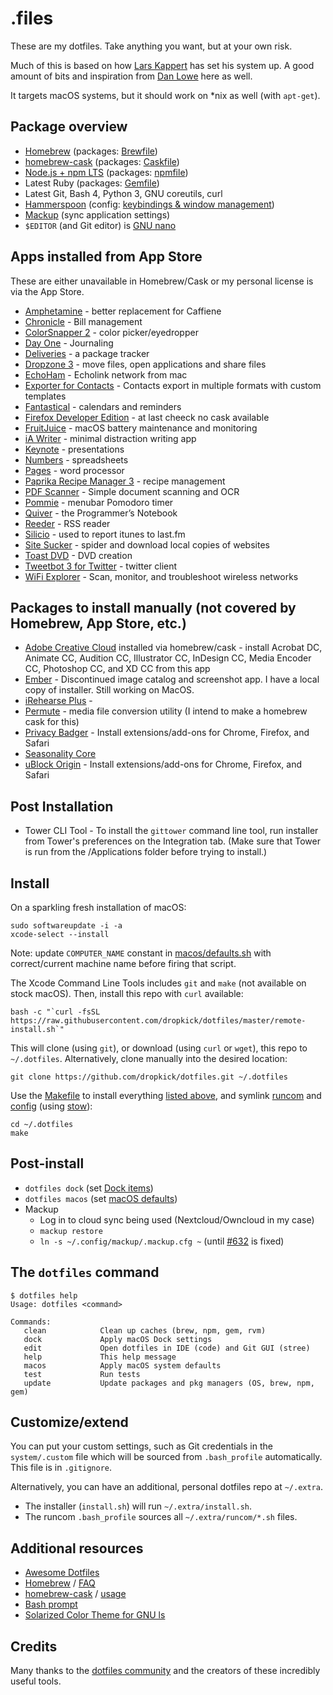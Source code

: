 # .files

These are my dotfiles. Take anything you want, but at your own risk.

Much of this is based on how [Lars Kappert](https://github.com/webpro/) has set his system up. A good amount of bits and inspiration from [Dan Lowe](https://github.com/tangledhelix) here as well.

It targets macOS systems, but it should work on \*nix as well (with `apt-get`).

## Package overview

- [Homebrew](https://brew.sh) (packages: [Brewfile](./install/Brewfile))
- [homebrew-cask](https://caskroom.github.io) (packages: [Caskfile](./install/Caskfile))
- [Node.js + npm LTS](https://nodejs.org/en/download/) (packages: [npmfile](./install/npmfile))
- Latest Ruby (packages: [Gemfile](./install/Gemfile))
- Latest Git, Bash 4, Python 3, GNU coreutils, curl
- [Hammerspoon](https://www.hammerspoon.org) (config: [keybindings & window management](./config/hammerspoon))
- [Mackup](https://github.com/lra/mackup) (sync application settings)
- `$EDITOR` (and Git editor) is [GNU nano](https://www.nano-editor.org)

## Apps installed from App Store

These are either unavailable in Homebrew/Cask or my personal license is via the App Store.

* [Amphetamine](https://itunes.apple.com/us/app/amphetamine/id937984704) - better replacement for Caffiene 
* [Chronicle](https://itunes.apple.com/us/app/chronicle-bill-management/id402355593) - Bill management
* [ColorSnapper 2](https://itunes.apple.com/us/app/colorsnapper-2/id969418666) - color picker/eyedropper
* [Day One](https://itunes.apple.com/us/app/day-one/id1055511498) - Journaling <applet></applet>
* [Deliveries](https://itunes.apple.com/us/app/deliveries-a-package-tracker/id924726344) - a package tracker
* [Dropzone 3](https://itunes.apple.com/us/app/dropzone-3/id695406827) - move files, open applications and share files
* [EchoHam](https://itunes.apple.com/us/app/echoham/id873302145?mt=12) - Echolink network from mac
* [Exporter for Contacts](https://www.subclassed.com/apps/exporter-for-contacts/export-mac-os-x-mail-address-book-contacts-to-csv-or-excel) - Contacts export in multiple formats with custom templates
* [Fantastical](https://itunes.apple.com/us/app/fantastical-2-calendar-reminders/id975937182) - calendars and reminders 
* [Firefox Developer Edition](https://www.mozilla.org/en-US/firefox/developer/) - at last cheeck no cask available
* [FruitJuice](http://fruitjuiceapp.com/) - macOS battery maintenance and monitoring
* [iA Writer](https://itunes.apple.com/us/app/ia-writer/id775737590) - minimal distraction writing app
* [Keynote](https://itunes.apple.com/us/app/keynote/id409183694) - presentations 
* [Numbers](https://itunes.apple.com/us/app/numbers/id409203825) - spreadsheets 
* [Pages](https://itunes.apple.com/us/app/pages/id409201541) - word processor
* [Paprika Recipe Manager 3](https://itunes.apple.com/us/app/paprika-recipe-manager-3/id1303222628) - recipe management 
* [PDF Scanner](https://itunes.apple.com/us/app/pdfscanner-simple-document/id410968114) - Simple document scanning and OCR 
* [Pommie](https://itunes.apple.com/us/app/pommie/id963504129?mt=12) - menubar Pomodoro timer
* [Quiver](https://itunes.apple.com/us/app/quiver-programmers-notebook/id866773894) - the Programmer’s Notebook
* [Reeder](https://itunes.apple.com/us/app/reeder-3/id880001334) - RSS reader
* [Silicio](https://itunes.apple.com/us/app/silicio-for-spotify-itunes-deezer-and-vox/id933627574?mt=12) - used to report itunes to last.fm
* [Site Sucker](https://itunes.apple.com/us/app/sitesucker/id442168834?mt=12) - spider and download local copies of websites
* [Toast DVD](https://itunes.apple.com/us/app/toast-dvd/id829469267?mt=12) - DVD creation
* [Tweetbot 3 for Twitter](https://itunes.apple.com/us/app/tweetbot-3-for-twitter/id1384080005?mt=12) - twitter client
* [WiFi Explorer](https://itunes.apple.com/us/app/wifi-explorer/id494803304) - Scan, monitor, and troubleshoot wireless networks

## Packages to install manually (not covered by Homebrew, App Store, etc.)

* [Adobe Creative Cloud](https://creative.adobe.com/products/download/creative-cloud) installed via homebrew/cask - install Acrobat DC, Animate CC, Audition CC, Illustrator CC, InDesign CC, Media Encoder CC, Photoshop CC, and XD CC from this app
* [Ember]() - Discontinued image catalog and screenshot app. I have a local copy of installer. Still working on MacOS.
* [iRehearse Plus](http://rjvmedia.co.uk/irehearse-plus) - 
* [Permute](https://trial.charliemonroe.net/permute/download.php) - media file conversion utility (I intend to make a homebrew cask for this)
* [Privacy Badger](https://www.eff.org/privacybadger) - Install extensions/add-ons for Chrome, Firefox, and Safari
* [Seasonality Core](http://getseasonality.com/core/)
* [uBlock Origin](https://github.com/gorhill/uBlock/#installation) - Install extensions/add-ons for Chrome, Firefox, and Safari

## Post Installation 

* Tower CLI Tool - To install the `gittower` command line tool, run installer from Tower's preferences on the Integration tab. (Make sure that Tower is run from the /Applications folder before trying to install.)


## Install

On a sparkling fresh installation of macOS:

    sudo softwareupdate -i -a
    xcode-select --install

Note: update `COMPUTER_NAME` constant in [macos/defaults.sh](https://raw.github.com/dropkick/dotfiles/master/macos/defaults.sh) with correct/current machine name before firing that script.

The Xcode Command Line Tools includes `git` and `make` (not available on stock macOS).
Then, install this repo with `curl` available:

    bash -c "`curl -fsSL https://raw.githubusercontent.com/dropkick/dotfiles/master/remote-install.sh`"

This will clone (using `git`), or download (using `curl` or `wget`), this repo to `~/.dotfiles`. Alternatively, clone manually into the desired location:

    git clone https://github.com/dropkick/dotfiles.git ~/.dotfiles

Use the [Makefile](./Makefile) to install everything [listed above](#package-overview), and symlink [runcom](./runcom) and [config](./config) (using [stow](https://www.gnu.org/software/stow/)):

    cd ~/.dotfiles
    make

## Post-install
* `dotfiles dock` (set [Dock items](./macos/dock.sh))
* `dotfiles macos` (set [macOS defaults](./macos/defaults.sh))
* Mackup
	* Log in to cloud sync being used (Nextcloud/Owncloud in my case)
	* `mackup restore`
	* `ln -s ~/.config/mackup/.mackup.cfg ~` (until [#632](https://github.com/lra/mackup/pull/632) is fixed)

## The `dotfiles` command

    $ dotfiles help
    Usage: dotfiles <command>

    Commands:
       clean            Clean up caches (brew, npm, gem, rvm)
       dock             Apply macOS Dock settings
       edit             Open dotfiles in IDE (code) and Git GUI (stree)
       help             This help message
       macos            Apply macOS system defaults
       test             Run tests
       update           Update packages and pkg managers (OS, brew, npm, gem)

## Customize/extend

You can put your custom settings, such as Git credentials in the `system/.custom` file which will be sourced from `.bash_profile` automatically. This file is in `.gitignore`.

Alternatively, you can have an additional, personal dotfiles repo at `~/.extra`.

* The installer (`install.sh`) will run `~/.extra/install.sh`.
* The runcom `.bash_profile` sources all `~/.extra/runcom/*.sh` files.

## Additional resources

* [Awesome Dotfiles](https://github.com/webpro/awesome-dotfiles)
* [Homebrew](http://brew.sh/) / [FAQ](https://github.com/Homebrew/homebrew/wiki/FAQ)
* [homebrew-cask](http://caskroom.io/) / [usage](https://github.com/phinze/homebrew-cask/blob/master/USAGE.md)
* [Bash prompt](http://wiki.archlinux.org/index.php/Color_Bash_Prompt)
* [Solarized Color Theme for GNU ls](https://github.com/seebi/dircolors-solarized)

## Credits

Many thanks to the [dotfiles community](http://dotfiles.github.io/) and the creators of these incredibly useful tools.

